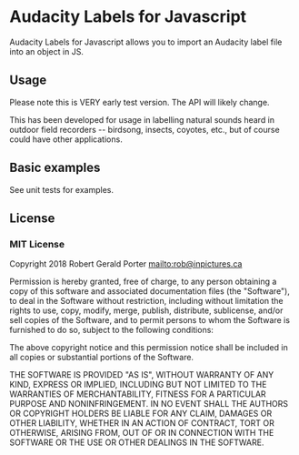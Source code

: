 # Audacity Labels for Javascript

Audacity Labels for Javascript allows you to import an Audacity label file into an object in JS.

## Usage

Please note this is VERY early test version. The API will likely change.

This has been developed for usage in labelling natural sounds heard in outdoor field recorders -- birdsong, insects, coyotes, etc., but of course could have other applications.

## Basic examples

See unit tests for examples.

## License

### MIT License

Copyright 2018 Robert Gerald Porter <mailto:rob@inpictures.ca>

Permission is hereby granted, free of charge, to any person obtaining a copy of this software and associated documentation files (the "Software"), to deal in the Software without restriction, including without limitation the rights to use, copy, modify, merge, publish, distribute, sublicense, and/or sell copies of the Software, and to permit persons to whom the Software is furnished to do so, subject to the following conditions:

The above copyright notice and this permission notice shall be included in all copies or substantial portions of the Software.

THE SOFTWARE IS PROVIDED "AS IS", WITHOUT WARRANTY OF ANY KIND, EXPRESS OR IMPLIED, INCLUDING BUT NOT LIMITED TO THE WARRANTIES OF MERCHANTABILITY, FITNESS FOR A PARTICULAR PURPOSE AND NONINFRINGEMENT. IN NO EVENT SHALL THE AUTHORS OR COPYRIGHT HOLDERS BE LIABLE FOR ANY CLAIM, DAMAGES OR OTHER LIABILITY, WHETHER IN AN ACTION OF CONTRACT, TORT OR OTHERWISE, ARISING FROM, OUT OF OR IN CONNECTION WITH THE SOFTWARE OR THE USE OR OTHER DEALINGS IN THE SOFTWARE.